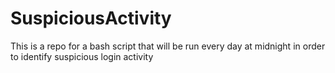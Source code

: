 # SuspiciousActivity
This is a repo for a bash script that will be run every day at midnight in order to identify suspicious login activity

